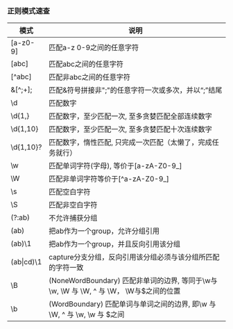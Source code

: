 ### 正则模式速查

| 模式 | 说明 |
| ------ | ------ |
| [a-z0-9] | 匹配a-z 0-9之间的任意字符 |
| [abc] | 匹配abc之间的任意字符 |
| [^abc] | 匹配非abc之间的任意字符 |
| \&[^;+]; | 匹配&符号拼接非";"的任意字符一次或多次，并以“;”结尾 |
| \d | 匹配数字 | 
| \d{1,} | 匹配数字，至少匹配一次, 至多贪婪匹配全部连续数字 | 
| \d{1,10} | 匹配数字，至少匹配一次, 至多贪婪匹配十次连续数字|
| \d{1,10}? | 匹配数字，惰性匹配, 只完成一次匹配（太懒了，完成任务就行）| 
| \w | 匹配单词字符(字母), 等价于[a-zA-Z0-9_]|
| \W | 匹配非单词字符等价于[^a-zA-Z0-9_]|
| \s | 匹配空白字符|
| \S | 匹配非空白字符|
| (?:ab) | 不允许捕获分组|
| (ab) | 把ab作为一个group，允许分组引用|
| (ab)\1 | 把ab作为一个group，并且反向引用该分组|
| (ab\|cd)\\1 | capture分支分组，反向引用该分组必须与该分组所匹配的字符一致 |
| \B | (NoneWordBoundary) 匹配非单词的边界, 等同于\w与\w, \W 与 \W, ^ 与 \W， \W与$之间的位置
| \b | (WordBoundary) 匹配单词与单词之间的边界, 即\w 与 \W, ^ 与 \w, \w 与 $之间